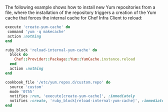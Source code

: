 The following example shows how to install new Yum repositories from a
file, where the installation of the repository triggers a creation of
the Yum cache that forces the internal cache for Chef Infra Client to
reload:

``` ruby
execute 'create-yum-cache' do
 command 'yum -q makecache'
 action :nothing
end

ruby_block 'reload-internal-yum-cache' do
  block do
    Chef::Provider::Package::Yum::YumCache.instance.reload
  end
  action :nothing
end

cookbook_file '/etc/yum.repos.d/custom.repo' do
  source 'custom'
  mode '0755'
  notifies :run, 'execute[create-yum-cache]', :immediately
  notifies :create, 'ruby_block[reload-internal-yum-cache]', :immediately
end
```